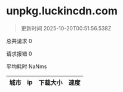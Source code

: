
  # unpkg.luckincdn.com

  > 更新时间 2025-10-20T00:51:56.538Z
  
  总共请求 0

  请求报错 0

  平均耗时 NaNms

|城市|ip|下载大小|速度|
|-----|----------|---|---|

  